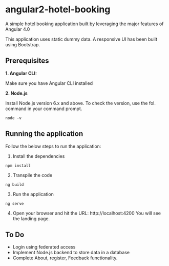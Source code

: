 # angular2-hotel-booking
A simple hotel booking application built by leveraging the major features of Angular 4.0

This application uses static dummy data. A responsive UI has been built using Bootstrap.

## Prerequisites

**1. Angular CLI:**

Make sure you have Angular CLI installed

**2. Node.js**

Install Node.js version 6.x and above.
To check the version, use the fol. command in your command prompt.
  ```
  node -v
  ```

## Running the application
Follow the below steps to run the application:
1. Install the dependencies
  ```
  npm install
  ```
2. Transpile the code
  ```
  ng build
  ```
3. Run the application
  ```
  ng serve
  ```
4. Open your browser and hit the URL: http://localhost:4200
You will see the landing page.

## To Do
* Login using federated access
* Implement Node.js backend to store data in a database
* Complete About, register, Feedback functionality.
